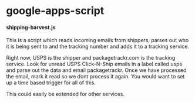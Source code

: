 google-apps-script
========

#### shipping-harvest.js ####

This is a script which reads incoming emails from shippers, parses out who it is being sent to and the tracking number and adds it to a tracking service.

Right now, USPS is the shipper and packagetrackr.com is the tracking service.  Look for unread USPS Click-N-Ship emails in a label called usps and parse out the data and email packagetrackr.  Once we have processed the email, mark it read so we dont process it again.  You would want to set up a time based trigger for all of this.

This could easily be extended for other services.


